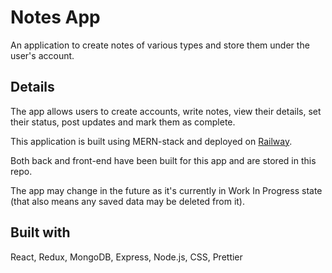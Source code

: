 # Notes App

An application to create notes of various types and store them under the user's account.

## Details

The app allows users to create accounts, write notes, view their details, set their status, post updates and mark them as complete.

This application is built using MERN-stack and deployed on [Railway](https://notes-app-production-3eb2.up.railway.app/).

Both back and front-end have been built for this app and are stored in this repo.

The app may change in the future as it's currently in Work In Progress state (that also means any saved data may be deleted from it).

## Built with

React, Redux, MongoDB, Express, Node.js, CSS, Prettier
